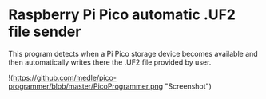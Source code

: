 # Raspberry Pi Pico automatic .UF2 file sender

This program detects when a Pi Pico storage device becomes available
and then automatically writes there the .UF2 file provided by user.

!(https://github.com/medle/pico-programmer/blob/master/PicoProgrammer.png "Screenshot")
